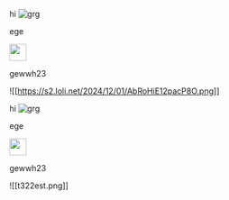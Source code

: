 hi
![grg](https://s2.loli.net/2024/12/01/AbRoHiE12pacP8O.png "fw")

ege

<img src="https://s2.loli.net/2024/12/01/AbRoHiE12pacP8O.png" ege33 style="width:30px">


gewwh23

![[https://s2.loli.net/2024/12/01/AbRoHiE12pacP8O.png]]

hi
![grg](te33st.png "fw")

ege

<img src="tet5st.png" ege33 style="width:30px">


gewwh23

![[t322est.png]]